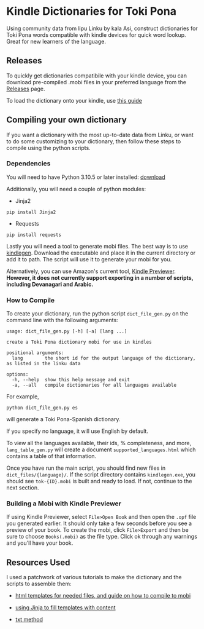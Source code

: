 # Kindle Dictionaries for Toki Pona

Using community data from lipu Linku by kala Asi, construct dictionaries for Toki Pona words 
compatible with kindle devices for quick word lookup. Great for new learners of the language.

## Releases

To quickly get dictionaries compatibile with your kindle device, you can download 
pre-compiled .mobi files in your preferred language from the 
[Releases](https://github.com/IanC27/lipu_nimi_pi_toki_pona/releases) page.

To load the dictionary onto your kindle, use [this guide](https://blog.the-ebook-reader.com/2015/07/14/kindle-dictionary-guide-how-to-add-change-and-create-custom-kindle-dictionaries/)

## Compiling your own dictionary

If you want a dictionary with the most up-to-date data from Linku, or want to do some customizing to your dictionary, then follow these steps to compile using the python scripts.

### Dependencies

You will need to have Python 3.10.5 or later installed: [download](https://www.python.org/downloads/)

Additionally, you will need a couple of python modules:

- Jinja2

`pip install Jinja2`

- Requests

`pip install requests`

Lastly you will need a tool to generate mobi files. The best way is to use [kindlegen](https://archive.org/details/kindlegen_202011). Download the executable and place it in the current directory or add it to path. The script will use it to generate your mobi for you.

Alternatively, you can use Amazon's current tool, [Kindle Previewer](https://www.amazon.com/Kindle-Previewer/b?ie=UTF8&node=21381691011). **However, it does not currently support exporting in a number of scripts, including Devanagari and Arabic.**

### How to Compile

To create your dictionary, run the python script `dict_file_gen.py` on the command line with the following arguments:

    usage: dict_file_gen.py [-h] [-a] [lang ...]

    create a Toki Pona dictionary mobi for use in kindles

    positional arguments:
      lang        the short id for the output language of the dictionary, as listed in the linku data

    options:
      -h, --help  show this help message and exit
      -a, --all   compile dictionaries for all languages available

For example,

    python dict_file_gen.py es

will generate a Toki Pona-Spanish dictionary.


If you specify no language, it will use English by default. 

To view all the languages available, their ids, % completeness, and more, `lang_table_gen.py` will create a document `supported_languages.html` which contains a table of that information.

Once you have run the main script, you should find new files in `dict_files/{language}/`.
If the script directory contains `kindlegen.exe`, you should see `tok-{ID}.mobi` is built and ready to load. If not, continue to the next section.

### Building a Mobi with Kindle Previewer

If using Kindle Previewer, select `File>Open Book` and then open the `.opf` file you generated earlier. It should only take a few seconds before you see a preview of your book. To create the mobi, click `File>Export` and then be sure to choose `Books(.mobi)` as the file type. Click ok through any warnings and you'll have your book.
    

## Resources Used
I used a patchwork of various tutorials to make the dictionary and the scripts to assemble them:
- [html templates for needed files, and guide on how to compile to mobi](https://jakemccrary.com/blog/2020/11/11/creating-a-custom-kindle-dictionary/)

- [using Jinja to fill templates with content](https://code-maven.com/minimal-example-generating-html-with-python-jinja)

- [txt method](https://1manfactory.com/create-your-own-kindle-dictionary-for-every-language-for-free/)
